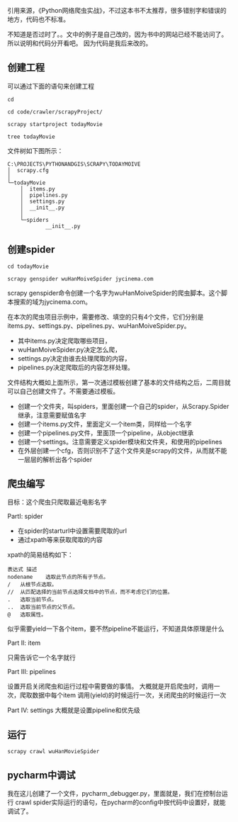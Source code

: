引用来源，《Python网络爬虫实战》，不过这本书不太推荐，很多错别字和错误的地方，代码也不标准。

不知道是否过时了。。文中的例子是自己改的，因为书中的网站已经不能访问了。所以说明和代码分开看吧。
因为代码是我后来改的。

## 创建工程
可以通过下面的语句来创建工程

```
cd

cd code/crawler/scrapyProject/

scrapy startproject todayMovie

tree todayMovie
```

文件树如下图所示：

```
C:\PROJECTS\PYTHONANDGIS\SCRAPY\TODAYMOIVE
│  scrapy.cfg
│
└─todayMovie
    │  items.py
    │  pipelines.py
    │  settings.py
    │  __init__.py
    │
    └─spiders
            __init__.py
```

## 创建spider

```
cd todayMovie

scrapy genspider wuHanMoiveSpider jycinema.com
```

scrapy genspider命令创建一个名字为wuHanMoiveSpider的爬虫脚本。这个脚本搜索的域为jycinema.com。

在本次的爬虫项目示例中，需要修改、填空的只有4个文件，它们分别是items.py、settings.py、pipelines.py、wuHanMoiveSpider.py。

- 其中items.py决定爬取哪些项目，
- wuHanMoiveSpider.py决定怎么爬，
- settings.py决定由谁去处理爬取的内容，
- pipelines.py决定爬取后的内容怎样处理。

文件结构大概如上面所示，第一次通过模板创建了基本的文件结构之后，二周目就可以自己创建文件了。不需要通过模板。
- 创建一个文件夹，叫spiders，里面创建一个自己的spider，从Scrapy.Spider继承，注意需要赋值名字
- 创建一个items.py文件，里面定义一个item类，同样给一个名字
- 创建一个pipelines.py文件，里面顶一个pipeline，从object继承
- 创建一个settings。注意需要定义spider模块和文件夹，和使用的pipelines
- 在外层创建一个cfg，否则识别不了这个文件夹是scrapy的文件，从而就不能一层层的解析出各个spider

## 爬虫编写

目标：这个爬虫只爬取最近电影名字

PartI: spider
- 在spider的starturl中设置需要爬取的url
- 通过xpath等来获取爬取的内容

xpath的简易结构如下：


```
表达式	描述
nodename	选取此节点的所有子节点。
/	从根节点选取。
//	从匹配选择的当前节点选择文档中的节点，而不考虑它们的位置。
.	选取当前节点。
..	选取当前节点的父节点。
@	选取属性。
```

似乎需要yield一下各个item，要不然pipeline不能运行，不知道具体原理是什么

Part II: item

只需告诉它一个名字就行

Part III: pipelines

设置开启关闭爬虫和运行过程中需要做的事情。
大概就是开启爬虫时，调用一次，爬取数据中每个item 调用(yield)的时候运行一次，关闭爬虫的时候运行一次

Part IV: settings
大概就是设置pipeline和优先级



## 运行
```
scrapy crawl wuHanMovieSpider
```

## pycharm中调试
我在这儿创建了一个文件，pycharm_debugger.py，里面就是，我们在控制台运行 crawl spider实际运行的语句，在pycharm的config中按代码中设置好，就能调试了。